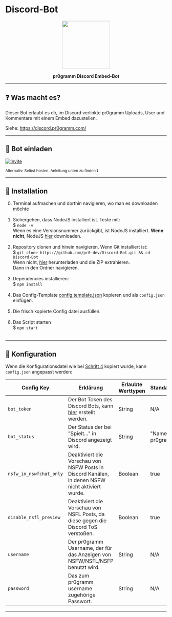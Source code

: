 # Discord-Bot

<p align="center"><img height="150" width="auto" src="https://i.imgur.com/ff7vivP.png" /></p>
<p align="center"><b>pr0gramm Discord Embed-Bot</b></p>
<hr>

## :question: Was macht es?

Dieser Bot erlaubt es dir, im Discord verlinkte pr0gramm Uploads, User und Kommentare mit einem Embed dazustellen.

Siehe: https://discord.pr0gramm.com/

<hr>

## :satellite: Bot einladen

[![Invite](https://i.imgur.com/MCuTS88.png)](https://discordapp.com/oauth2/authorize?client_id=545621952849510400&scope=bot&permissions=125952)

<sub>Alternativ: Selbst hosten. Anleitung unten zu finden ⏬ </sub>

<hr>

## :wrench: Installation

0. Terminal aufmachen und dorthin navigieren, wo man es downloaden möchte <br><br>
1. Sichergehen, dass NodeJS installiert ist. Teste mit: <br>
$ `node -v` <br>
Wenn es eine Versionsnummer zurückgibt, ist NodeJS installiert.
 **Wenn nicht**, NodeJS <a href="https://nodejs.org/en/download/package-manager/">hier</a> downloaden. <br><br>
2. Repository clonen und hinein navigieren. Wenn Git installiert ist: <br>
$ `git clone https://github.com/pr0-dev/Discord-Bot.git && cd Discord-Bot` <br>
Wenn nicht, <a href="https://github.com/pr0-dev/Discord-Bot/archive/master.zip">hier</a> herunterladen und die ZIP extrahieren. <br>
Dann in den Ordner navigieren.<br><br>
3. Dependencies installieren: <br>
$ `npm install`<br><br>
4. Das Config-Template [config.template.json](https://github.com/pr0-dev/Discord-Bot/blob/master/config.template.json) kopieren und als `config.json` einfügen.<br><br>
5. Die frisch kopierte Config datei ausfüllen. <br><br>
6. Das Script starten <br>
$ `npm start` <br><br>

<hr>

## :nut_and_bolt: Konfiguration

Wenn die Konfigurationsdatei wie bei [Schritt 4](#wrench-installation) kopiert wurde, kann `config.json` angepasst werden:

| Config Key | Erklärung | Erlaubte Werttypen | Standardwert |
| ---------- | --------- | ------------------ | ------------ |
| `bot_token` | Der Bot Token des Discord Bots, kann [hier](https://discordapp.com/developers/) erstellt werden. | String | N/A |
| `bot_status` | Der Status der bei "Spielt..." in Discord angezeigt wird. | String | "Name ist pr0gramm"
| `nsfw_in_nswfchat_only` | Deaktiviert die Vorschau von NSFW Posts in Discord Kanälen, in denen NSFW nicht aktiviert wurde. | Boolean | true |
| `disable_nsfl_preview` | Deaktiviert die Vorschau von NSFL Posts, da diese gegen die Discord ToS verstoßen. | Boolean | true | 
| `username` | Der pr0gramm Username, der für das Anzeigen von NSFW/NSFL/NSFP benutzt wird. | String | N/A |
| `password` | Das zum pr0gramm username zugehörige Passwort. | String | N/A |

<hr>
